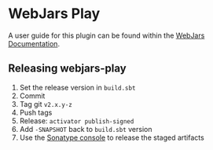 WebJars Play
============

A user guide for this plugin can be found within the [WebJars Documentation](http://www.webjars.org/documentation).


Releasing webjars-play
----------------------

1. Set the release version in `build.sbt`
2. Commit
3. Tag git `v2.x.y-z`
4. Push tags
5. Release: `activator publish-signed`
6. Add `-SNAPSHOT` back to `build.sbt` version
7. Use the [Sonatype console](https://oss.sonatype.org/index.html#stagingRepositories) to release the staged artifacts
